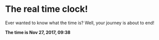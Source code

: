 # The real time clock!

Ever wanted to know what the time is? Well, your journey is about to end!

**The time is Nov 27, 2017, 09:38**